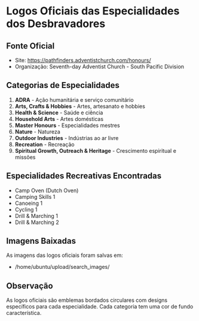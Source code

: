 # Logos Oficiais das Especialidades dos Desbravadores

## Fonte Oficial
- Site: https://pathfinders.adventistchurch.com/honours/
- Organização: Seventh-day Adventist Church - South Pacific Division

## Categorias de Especialidades

1. **ADRA** - Ação humanitária e serviço comunitário
2. **Arts, Crafts & Hobbies** - Artes, artesanato e hobbies
3. **Health & Science** - Saúde e ciência
4. **Household Arts** - Artes domésticas
5. **Master Honours** - Especialidades mestres
6. **Nature** - Natureza
7. **Outdoor Industries** - Indústrias ao ar livre
8. **Recreation** - Recreação
9. **Spiritual Growth, Outreach & Heritage** - Crescimento espiritual e missões

## Especialidades Recreativas Encontradas

- Camp Oven (Dutch Oven)
- Camping Skills 1
- Canoeing 1
- Cycling 1
- Drill & Marching 1
- Drill & Marching 2

## Imagens Baixadas

As imagens das logos oficiais foram salvas em:
- /home/ubuntu/upload/search_images/

## Observação

As logos oficiais são emblemas bordados circulares com designs específicos para cada especialidade.
Cada categoria tem uma cor de fundo característica.


